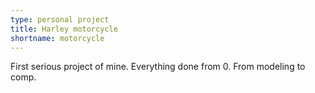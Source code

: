 ```yaml
---
type: personal project
title: Harley motorcycle
shortname: motorcycle
---
```


First serious project of mine.
Everything done from 0. From modeling to comp.
